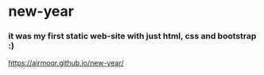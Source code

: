 # new-year
 
 ### it was my first static web-site with just html, css and bootstrap :)
 https://airmoor.github.io/new-year/
